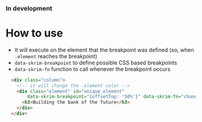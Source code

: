 ### In development

# How to use

- It will execute on the element that the breakpoint was defined (so, when `.element` reaches the breakpoint)
- `data-skrim-breakpoint` to define possible CSS based breakpoints
- `data-skrim-fn` function to call whenever the breakpoint occurs

```html
  <div class="column">
    <!-- it will change the .element color -->
    <div class="element" id="unique_element" 
        data-skrim-breakpoint="{offsetTop: '50%'}" data-skrim-fn="changeScreenColor">
      <h3>Building the bank of the future</h3>
    </div>
  </div>
  ```
